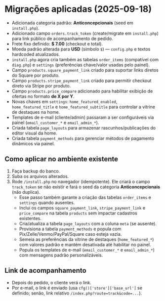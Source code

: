 
# Migrações aplicadas (2025-09-18)
- Adicionada categoria padrão: **Anticoncepcionais** (seed em `install.php`).
- Adicionado campo `orders.track_token` (create/migrate em `install.php`) para link público de acompanhamento de pedido.
- Frete fixo definido: **$ 7.00** (checkout e total).
- Moeda padrão alterada para **USD** (símbolo `$`) — `config.php` e textos hardcoded atualizados.
- `install.php` agora cria também as tabelas `order_items` (compatível com `diag.php`) e `settings` (preferências chave/valor usadas pelo painel).
- Campo `products.square_payment_link` criado para suportar links diretos do Square por produto.
- Campo `products.stripe_payment_link` criado para permitir checkout direto via Stripe por produto.
- Campo `products.price_compare` adicionado para habilitar exibição de ofertas no formato **de X por Y**.
- Novas chaves em `settings`: `home_featured_enabled`, `home_featured_title` e `home_featured_subtitle` para controlar a vitrine de destaques na home.
- Templates de e-mail (cliente/admin) passaram a ser configuráveis via painel (`email_customer_*` e `email_admin_*`).
- Criada tabela `page_layouts` para armazenar rascunhos/publicações do editor visual da home.
- Criada tabela `payment_methods` para gerenciar métodos de pagamento dinâmicos via painel.

## Como aplicar no ambiente existente
1. Faça backup do banco.
2. Suba os arquivos alterados.
3. Rode `/install.php` no navegador (idempotente). Ele criará o campo `track_token` se não existir e fará o seed da categoria **Anticoncepcionais** (não duplica).
   - Esse passo também garante a criação das tabelas `order_items` e `settings` quando ausentes.
   - Inclui os campos `square_payment_link`, `stripe_payment_link` e `price_compare` na tabela `products` sem impactar cadastros existentes.
   - Cria/atualiza a tabela `page_layouts` com a coluna `meta` (se ausente).
   - Provisiona a tabela `payment_methods` e popula com Pix/Zelle/Venmo/PayPal/Square caso esteja vazia.
   - Semeia as preferências da vitrine de destaques (`home_featured_*`) com valores padrão e mantém desativada até habilitar no painel.
   - Popula os templates de e-mail (`email_customer_*` e `email_admin_*`) com mensagens padrão personalizáveis.

## Link de acompanhamento
- Depois do pedido, o cliente verá o link.
- Por e-mail, o link é enviado (usa `cfg()['store']['base_url']` se definido; senão, link relativo `/index.php?route=track&code=...`).
